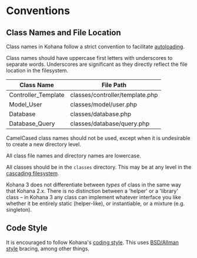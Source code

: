 # Conventions

## Class Names and File Location

Class names in Kohana follow a strict convention to facilitate [autoloading](about.autoloading).

Class names should have uppercase first letters with underscores to separate words. Underscores are significant as they directly reflect the file location in the filesystem.

Class Name            | File Path
----------------------|-------------------------------
Controller_Template   | classes/controller/template.php
Model_User            | classes/model/user.php
Database              | classes/database.php
Database_Query        | classes/database/query.php

CamelCased class names should not be used, except when it is undesirable to create a new directory level.

All class file names and directory names are lowercase.

All classes should be in the `classes` directory. This may be at any level in the [cascading filesystem](about.filesystem).

Kohana 3 does not differentiate between *types* of class in the same way that Kohana 2.x. There is no distinction between a 'helper' or a 'library' class – in Kohana 3 any class can implement whatever interface you like whether it be entirely static (helper-like), or instantiable, or a mixture (e.g. singleton).

## Code Style

It is encouraged to follow Kohana's [coding style](http://dev.kohanaframework.org/wiki/kohana2/CodingStyle). This uses [BSD/Allman style](http://en.wikipedia.org/wiki/Indent_style#BSD.2FAllman_style) bracing, among other things.